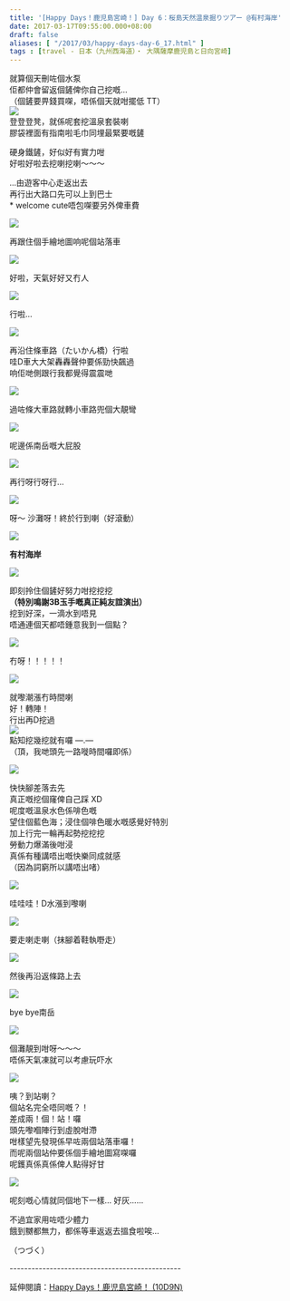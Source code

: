 ```yaml
---
title: '[Happy Days！鹿児島宮崎！] Day 6：桜島天然温泉掘りツアー @有村海岸'
date: 2017-03-17T09:55:00.000+08:00
draft: false
aliases: [ "/2017/03/happy-days-day-6_17.html" ]
tags : [travel - 日本（九州西海道）・ 大隅薩摩鹿児島と日向宮崎]
---
```


就算個天刪咗個水泵  
佢都仲會留返個鏟俾你自己挖嘅…  
（個鏟要畀錢買㗎，唔係個天就咁擺低 TT）  
[![](https://c2.staticflickr.com/4/3773/33327802311_558c182977_z.jpg)](https://c2.staticflickr.com/4/3773/33327802311_558c182977_z.jpg)  
登登登凳，就係呢套挖溫泉套裝喇  
膠袋裡面有指南啦毛巾同埋最緊要嘅鏟  
  
硬身鐵鏟，好似好有實力咁  
好啦好啦去挖喇挖喇～～～  
  
...由遊客中心走返出去  
再行出大路口先可以上到巴士  
\* welcome cute唔包㗎要另外俾車費  

[![](https://c2.staticflickr.com/4/3945/33327795371_7c09bde801_z.jpg)](https://c2.staticflickr.com/4/3945/33327795371_7c09bde801_z.jpg)

再跟住個手繪地圖响呢個站落車  

[![](https://c1.staticflickr.com/1/707/33415268336_c04c684f8c_z.jpg)](https://c1.staticflickr.com/1/707/33415268336_c04c684f8c_z.jpg)

好啦，天氣好好又冇人  

[![](https://c1.staticflickr.com/3/2851/32612695554_17b73d59cf_z.jpg)](https://c1.staticflickr.com/3/2851/32612695554_17b73d59cf_z.jpg)

行啦…  

[![](https://c1.staticflickr.com/3/2884/32641569343_6166fe8582_z.jpg)](https://c1.staticflickr.com/3/2884/32641569343_6166fe8582_z.jpg)

再沿住條車路（たいかん橋）行啦  
哇D車大大架轟轟聲仲要係勁快飆過  
响佢哋側跟行我都覺得震震哋  

[![](https://c2.staticflickr.com/4/3715/33300090492_f8cf9b09d1_z.jpg)](https://c2.staticflickr.com/4/3715/33300090492_f8cf9b09d1_z.jpg)

過咗條大車路就轉小車路兜個大靚彎  

[![](https://c1.staticflickr.com/1/664/33327771281_f00178b7d0_z.jpg)](https://c1.staticflickr.com/1/664/33327771281_f00178b7d0_z.jpg)

呢邊係南岳嘅大屁股  

[![](https://c2.staticflickr.com/4/3828/33327759991_9860d1442a_z.jpg)](https://c2.staticflickr.com/4/3828/33327759991_9860d1442a_z.jpg)

再行呀行呀行…  

[![](https://c1.staticflickr.com/3/2820/33327744011_220fd87351_z.jpg)](https://c1.staticflickr.com/3/2820/33327744011_220fd87351_z.jpg)

呀～ 沙灘呀！終於行到喇（好滾動）  

[![](https://c1.staticflickr.com/1/765/33327740301_ef2b433615_z.jpg)](https://c1.staticflickr.com/1/765/33327740301_ef2b433615_z.jpg)

**有村海岸**  

[![](https://c2.staticflickr.com/4/3727/32612709314_b303209636_z.jpg)](https://c2.staticflickr.com/4/3727/32612709314_b303209636_z.jpg)

即刻拎住個鏟好努力咁挖挖挖  
**（特別鳴謝3B玉手嘅真正純友誼演出）**  
挖到好深，一滴水到唔見  
唔通連個天都唔鍾意我到一個點？  

[![](https://c1.staticflickr.com/1/616/33455654035_18d32650ff_z.jpg)](https://c1.staticflickr.com/1/616/33455654035_18d32650ff_z.jpg)

冇呀！！！！！  

[![](https://c1.staticflickr.com/1/641/32612698614_a8c7b5c794_z.jpg)](https://c1.staticflickr.com/1/641/32612698614_a8c7b5c794_z.jpg)

就嚟潮漲冇時間喇  
好！轉陣！  
行出再D挖過  
[![](https://c1.staticflickr.com/3/2887/33327766671_5657f2e1c7_z.jpg)](https://c1.staticflickr.com/3/2887/33327766671_5657f2e1c7_z.jpg)  
點知挖幾挖就有囉 —.—  
（頂，我哋頭先一路嘥時間囉即係）  

[![](https://c1.staticflickr.com/3/2818/33072526340_5ba7f483d4_z.jpg)](https://c1.staticflickr.com/3/2818/33072526340_5ba7f483d4_z.jpg)

快快腳差落去先  
真正嘅挖個窿俾自己踩 XD  
呢度嘅溫泉水色係啡色嘅  
望住個藍色海；浸住個啡色暖水嘅感覺好特別  
加上行完一輪再起勢挖挖挖  
勞動力爆滿後咁浸  
真係有種講唔出嘅快樂同成就感  
（因為詞窮所以講唔出啫）  

[![](https://c1.staticflickr.com/3/2932/33300075872_23e9c36acb_z.jpg)](https://c1.staticflickr.com/3/2932/33300075872_23e9c36acb_z.jpg)

哇哇哇！D水漲到嚟喇  

[![](https://c1.staticflickr.com/1/671/33455661625_8d84f0ae5f_z.jpg)](https://c1.staticflickr.com/1/671/33455661625_8d84f0ae5f_z.jpg)

要走喇走喇（抹腳着鞋執嘢走）  

[![](https://c2.staticflickr.com/4/3763/33300623552_b9ec1df135_z.jpg)](https://c2.staticflickr.com/4/3763/33300623552_b9ec1df135_z.jpg)

然後再沿返條路上去  

[![](https://c1.staticflickr.com/3/2943/33327789621_9d657dfdae_z.jpg)](https://c1.staticflickr.com/3/2943/33327789621_9d657dfdae_z.jpg)

bye bye南岳  

[![](https://c2.staticflickr.com/4/3686/33327737121_6db863e688_z.jpg)](https://c2.staticflickr.com/4/3686/33327737121_6db863e688_z.jpg)

個灘靚到咁呀～～～  
唔係天氣凍就可以考慮玩吓水  

[![](https://c1.staticflickr.com/1/780/33327792521_1ee43c7ca9_z.jpg)](https://c1.staticflickr.com/1/780/33327792521_1ee43c7ca9_z.jpg)

咦？到站喇？  
個站名完全唔同嘅？！  
差成兩！個！站！囉  
頭先嚟嗰陣行到虛脫咁滯  
咁樣望先發現係早咗兩個站落車囉！  
而呢兩個站仲要係個手繪地圖寫㗎囉  
呢鑊真係真係俾人點得好甘  

[![](https://c1.staticflickr.com/3/2885/33327782521_7fda3437ef_z.jpg)](https://c1.staticflickr.com/3/2885/33327782521_7fda3437ef_z.jpg)

呢刻嘅心情就同個地下一樣... 好灰......  
  
不過宜家用咗唔少體力  
餓到嬲都無力，都係等車返返去搵食啦唉…  
  
  
（つづく）  
  
\-----------------------------------------------  
  
延伸閱讀：[Happy Days！鹿児島宮崎！ (10D9N)](http://www.hidie.net/2017/06/happy-days10d9n.html)